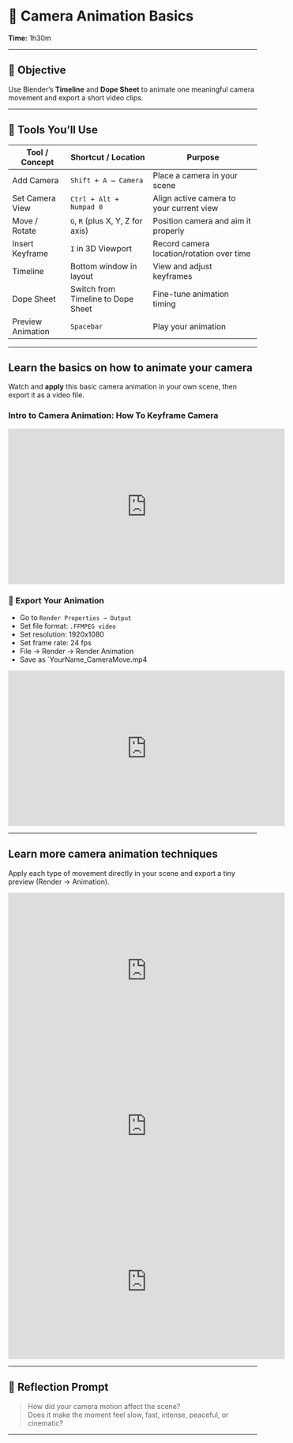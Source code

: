 # 🧱 Camera Animation Basics  

**Time:** 1h30m

---

## 🎯 Objective
Use Blender’s **Timeline** and **Dope Sheet** to animate one meaningful camera movement and export a short video clips.

---

## 🔧 Tools You’ll Use

| Tool / Concept             | Shortcut / Location                  | Purpose                                      |
|----------------------------|--------------------------------------|----------------------------------------------|
| Add Camera                 | `Shift + A → Camera`                 | Place a camera in your scene                 |
| Set Camera View            | `Ctrl + Alt + Numpad 0`              | Align active camera to your current view     |
| Move / Rotate              | `G`, `R` (plus X, Y, Z for axis)     | Position camera and aim it properly          |
| Insert Keyframe            | `I` in 3D Viewport                   | Record camera location/rotation over time    |
| Timeline                   | Bottom window in layout              | View and adjust keyframes                    |
| Dope Sheet                 | Switch from Timeline to Dope Sheet   | Fine-tune animation timing                   |
| Preview Animation          | `Spacebar`                           | Play your animation                          |

---

## Learn the basics on how to animate your camera

Watch and **apply** this basic camera animation in your own scene, then export it as a video file.

### **Intro to Camera Animation**: How To Keyframe Camera

<iframe width="560" height="315" src="https://www.youtube.com/embed/uCaPydFcakA?si=5f8VfBseWNvn9Gdm&amp;start=143" title="YouTube video player" frameborder="0" allow="accelerometer; autoplay; clipboard-write; encrypted-media; gyroscope; picture-in-picture; web-share" referrerpolicy="strict-origin-when-cross-origin" allowfullscreen></iframe>

### 💾 Export Your Animation

- Go to `Render Properties → Output`
- Set file format: `.FFMPEG video`
- Set resolution: 1920x1080
- Set frame rate: 24 fps
- File → Render → Render Animation  
- Save as `YourName_CameraMove.mp4

<iframe width="560" height="315" src="https://www.youtube.com/embed/OENbinegV2c?si=uUOZBnXvOrYCvUH2&amp;start=143" title="YouTube video player" frameborder="0" allow="accelerometer; autoplay; clipboard-write; encrypted-media; gyroscope; picture-in-picture; web-share" referrerpolicy="strict-origin-when-cross-origin" allowfullscreen></iframe>

---

## Learn more camera animation techniques

Apply each type of movement directly in your scene and export a tiny preview (Render → Animation).

<iframe width="560" height="315" src="https://www.youtube.com/embed/0N8ucYi_eOM?si=ZJ5m3vK-7rz5cdKo&amp;start=143" title="YouTube video player" frameborder="0" allow="accelerometer; autoplay; clipboard-write; encrypted-media; gyroscope; picture-in-picture; web-share" referrerpolicy="strict-origin-when-cross-origin" allowfullscreen></iframe>

<iframe width="560" height="315" src="https://www.youtube.com/embed/a7qyW1G350g?si=ee1ydymaHqnuWUcx&amp;start=143" title="YouTube video player" frameborder="0" allow="accelerometer; autoplay; clipboard-write; encrypted-media; gyroscope; picture-in-picture; web-share" referrerpolicy="strict-origin-when-cross-origin" allowfullscreen></iframe>

<iframe width="560" height="315" src="https://www.youtube.com/embed/COwENnPwWJ8?si=8K7O_RORWteJp_7B&amp;start=143" title="YouTube video player" frameborder="0" allow="accelerometer; autoplay; clipboard-write; encrypted-media; gyroscope; picture-in-picture; web-share" referrerpolicy="strict-origin-when-cross-origin" allowfullscreen></iframe>

---

## 📝 Reflection Prompt

> How did your camera motion affect the scene?  
> Does it make the moment feel slow, fast, intense, peaceful, or cinematic?

---


